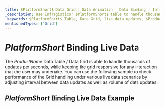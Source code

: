 ```yaml
---
title: $PlatformShort$ Data Grid | Data Animation | Data Binding | Infragistics
_description: Use Infragistics' $PlatformShort$ table to handle thousands of updates per seconds while remaining responsice. View $ProductName$ table demos!
_keywords: $PlatformShort$ Table, Data Grid, live data updates, $ProductName$, Infragistics, data binding
mentionedTypes: ['Grid']
---
```


# $PlatformShort$ Binding Live Data

The $ProductName$ Data Table / Data Grid is able to handle thousands of updates per seconds, while keeping the grid responsive for any interaction that the user may undertake. You can use the following sample to check performance of the Grid handling under various live data scenarios by adjusting interval between data updates as well as volume of data updates.

## $PlatformShort$ Binding Live Data Example


<code-view style="height: 600px" 
           data-demos-base-url="{environment:demosBaseUrl}" 
           iframe-src="{environment:demosBaseUrl}/grids/data-grid-binding-live-data" 
           alt="$PlatformShort$ Binding Live Data Example" 
           github-src="grids/data-grid/binding-live-data">
</code-view>

